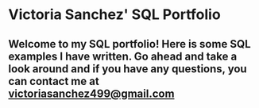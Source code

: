 # Victoria Sanchez' SQL Portfolio
## Welcome to my SQL portfolio! Here is some SQL examples I have written. Go ahead and take a look around and if you have any questions, you can contact me at victoriasanchez499@gmail.com 
